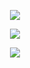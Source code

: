 <p align="center"> <img src="https://github-readme-stats.vercel.app/api?username=tu_usuario&show_icons=true&theme=tokyonight&hide_border=true&count_private=true&title_color=ff69b4&icon_color=ff69b4" /> </p> <p align="center"> <img src="https://github-readme-streak-stats.herokuapp.com/?user=tu_usuario&theme=tokyonight&hide_border=true&background=0D1117&stroke=ff69b4&ring=ff69b4&fire=ff69b4&currStreakLabel=ff69b4" /> </p> <p align="center"> <img src="https://github-readme-stats.vercel.app/api/top-langs/?username=tu_usuario&layout=compact&theme=tokyonight&hide_border=true&title_color=ff69b4" /> </p>
